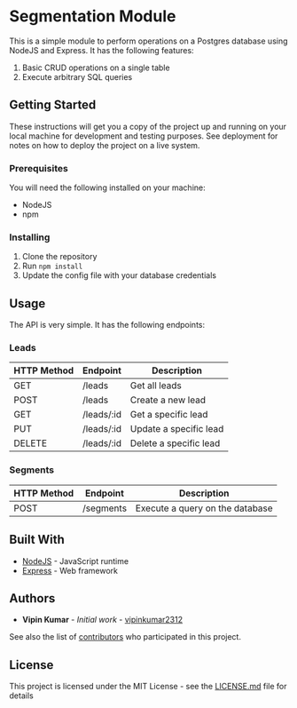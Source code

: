 # Segmentation Module

This is a simple module to perform operations on a Postgres database using NodeJS and Express. It has the following features:

1. Basic CRUD operations on a single table
2. Execute arbitrary SQL queries

## Getting Started

These instructions will get you a copy of the project up and running on your local machine for development and testing purposes. See deployment for notes on how to deploy the project on a live system.

### Prerequisites

You will need the following installed on your machine:

- NodeJS
- npm

### Installing

1. Clone the repository
2. Run `npm install`
3. Update the config file with your database credentials

## Usage

The API is very simple. It has the following endpoints:

### Leads

| HTTP Method | Endpoint   | Description            |
| ----------- | ---------- | ---------------------- |
| GET         | /leads     | Get all leads          |
| POST        | /leads     | Create a new lead      |
| GET         | /leads/:id | Get a specific lead    |
| PUT         | /leads/:id | Update a specific lead |
| DELETE      | /leads/:id | Delete a specific lead |

### Segments

| HTTP Method | Endpoint  | Description                     |
| ----------- | --------- | ------------------------------- |
| POST        | /segments | Execute a query on the database |

## Built With

- [NodeJS](https://nodejs.org/en/) - JavaScript runtime
- [Express](https://expressjs.com/) - Web framework

## Authors

- **Vipin Kumar** - _Initial work_ - [vipinkumar2312](https://github.com/vipinkumar2312)

See also the list of [contributors](https://github.com/your/project/contributors) who participated in this project.

## License

This project is licensed under the MIT License - see the [LICENSE.md](LICENSE.md) file for details
